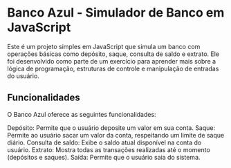 # Banco Azul - Simulador de Banco em JavaScript
Este é um projeto simples em JavaScript que simula um banco com operações básicas como depósito, saque, consulta de saldo e extrato. Ele foi desenvolvido como parte de um exercício para aprender mais sobre a lógica de programação, estruturas de controle e manipulação de entradas do usuário.

## Funcionalidades
O Banco Azul oferece as seguintes funcionalidades:

Depósito: Permite que o usuário deposite um valor em sua conta.
Saque: Permite ao usuário sacar um valor da conta, respeitando um limite de saque diário.
Consulta de saldo: Exibe o saldo atual disponível na conta do usuário.
Extrato: Mostra todas as transações realizadas até o momento (depósitos e saques).
Saída: Permite que o usuário saia do sistema.